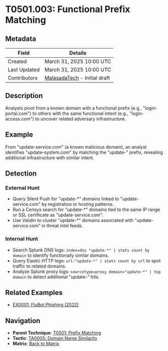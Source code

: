 # T0501.003: Functional Prefix Matching

## Metadata
| Field          | Details                                      |
|----------------|----------------------------------------------|
| Created        | March 31, 2025 10:00 UTC                    |
| Last Updated   | March 31, 2025 10:00 UTC                    |
| Contributors   | [MalasadaTech](../contributors.md#malasadatech) - Initial draft |

## Description
Analysts pivot from a known domain with a functional prefix (e.g., "login-portal.com") to others with the same functional intent (e.g., "login-access.com") to uncover related adversary infrastructure.

## Example
From "update-service.com" (a known malicious domain), an analyst identifies "update-system.com" by matching the "update-" prefix, revealing additional infrastructure with similar intent.

## Detection

### External Hunt
- Query Silent Push for "update-*" domains linked to "update-service.com" by registration or hosting patterns.
- Run a Censys search for "update-*" domains tied to the same IP range or SSL certificate as "update-service.com".
- Use Validin to cluster "update-*" domains associated with "update-service.com" in threat intel feeds.

### Internal Hunt
- Search Splunk DNS logs: `index=dns "update-*" | stats count by domain` to identify functionally similar domains.
- Query Elastic HTTP logs: `url:"update-*" | stats count by url` to spot traffic to related domains.
- Analyze Splunk proxy logs: `sourcetype=proxy domain="update-*" | top domain` to detect additional "update-" hits.

## Related Examples
- [EX0001: FluBot Phishing (2022)](../examples/EX0001.md)

## Navigation
- **Parent Technique**: [T0501: Prefix Matching](T0501.md)
- **Tactic**: [TA0005: Domain Name Similarity](../tactics/TA0005/main.md)
- **Matrix**: [Back to Matrix](../matrix.md)
